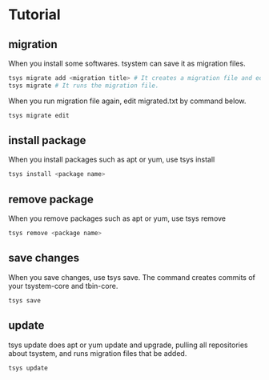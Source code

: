 # Tutorial

## migration
When you install some softwares. tsystem can save it as migration files.

```bash
tsys migrate add <migration title> # It creates a migration file and edit it.
tsys migrate # It runs the migration file.
```

When you run migration file again, edit migrated.txt by command below.
```bash
tsys migrate edit
```

## install package
When you install packages such as apt or yum, use tsys install
```bash
tsys install <package name>
```

## remove package
When you remove packages such as apt or yum, use tsys remove
```bash
tsys remove <package name>
```

## save changes
When you save changes, use tsys save. The command creates commits of your tsystem-core and tbin-core.
```bash
tsys save
```

## update
tsys update does apt or yum update and upgrade, pulling all repositories about tsystem, and runs migration files that be added.
```bash
tsys update
```

